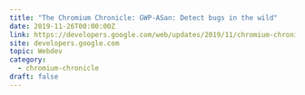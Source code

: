 ```yaml
---
title: "The Chromium Chronicle: GWP-ASan: Detect bugs in the wild"
date: 2019-11-26T00:00:00Z
link: https://developers.google.com/web/updates/2019/11/chromium-chronicle-8?utm_medium=RSS&utm_source=hune
site: developers.google.com
topic: Webdev
category:
  - chromium-chronicle
draft: false
---
```

